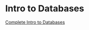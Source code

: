 # Intro to Databases

[Complete Intro to Databases](https://btholt.github.io/complete-intro-to-databases/)